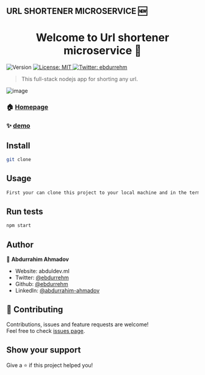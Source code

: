 ## URL SHORTENER MICROSERVICE 🆕

 
 <h1 align="center">Welcome to Url shortener microservice 👋</h1>
<p>
  <img alt="Version" src="https://img.shields.io/badge/version-1.0.0-blue.svg?cacheSeconds=2592000" />
  <a href="#" target="_blank">
    <img alt="License: MIT" src="https://img.shields.io/badge/License-MIT-yellow.svg" />
  </a>
  <a href="https://twitter.com/ebdurrehm" target="_blank">
    <img alt="Twitter: ebdurrehm" src="https://img.shields.io/twitter/follow/ebdurrehm.svg?style=social" />
  </a>
</p>

> This full-stack nodejs app for shorting any url.

 ![image](https://user-images.githubusercontent.com/42205442/137190444-b4472c46-176f-4139-90f6-a5ca9decd489.png)

### 🏠 [Homepage](https://github.com/ebdurrehm/url-shortener#readme)

### ✨ [demo](u-shortner.herokuapp.com/)

## Install

```sh
git clone
```

## Usage

```sh
First your can clone this project to your local machine and in the terminal can run &#34;npm start&#34; command to start debugging. 
```

## Run tests

```sh
npm start
```

## Author

👤 **Abdurrahim Ahmadov**

* Website: abduldev.ml
* Twitter: [@ebdurrehm](https://twitter.com/ebdurrehm)
* Github: [@ebdurrehm](https://github.com/ebdurrehm)
* LinkedIn: [@abdurrahim-ahmadov](https://linkedin.com/in/abdurrahim-ahmadov)

## 🤝 Contributing

Contributions, issues and feature requests are welcome!<br />Feel free to check [issues page](https://github.com/ebdurrehm/url-shortener/issues). 

## Show your support

Give a ⭐️ if this project helped you!


